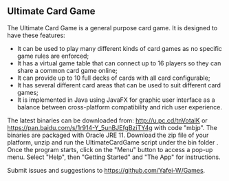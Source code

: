 ## Ultimate Card Game

The Ultimate Card Game is a general purpose card game.  It is designed to have these features:

- It can be used to play many different kinds of card games as no specific game rules are enforced; 
- It has a virtual game table that can connect up to 16 players so they can share a common card game online;
- It can provide up to 10 full decks of cards with all card configurable;
- It has several different card areas that can be used to suit different card games;
- It is implemented in Java using JavaFX for graphic user interface as a balance between cross-platform compatibility and rich user experience.

The latest binaries can be downloaded from: http://u.pc.cd/tnVotalK or https://pan.baidu.com/s/1r914-Y_5unBJEfgBziTY4g with code "mbjp".  The binaries are packaged with Oracle JRE 11. Download the zip file of your platform, unzip and run the UltimateCardGame script under the bin folder . Once the program starts, click on the "Menu" button to access a pop-up menu. Select "Help", then "Getting Started" and "The App" for instructions. 

Submit issues and suggestions to https://github.com/Yafei-W/Games.

